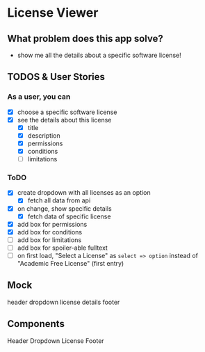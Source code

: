 # License Viewer

## What problem does this app solve?

- show me all the details about a specific software license!

## TODOS & User Stories

### As a user, you can

- [x] choose a specific software license
- [x] see the details about this license
  - [x] title
  - [x] description
  - [x] permissions
  - [x] conditions
  - [ ] limitations

### ToDO

- [x] create dropdown with all licenses as an option
  - [x] fetch all data from api
- [x] on change, show specific details
  - [x] fetch data of specific license
- [x] add box for permissions
- [x] add box for conditions
- [ ] add box for limitations
- [ ] add box for spoiler-able fulltext
- [ ] on first load, "Select a License" as `select => option` instead of "Academic Free License" (first entry)

## Mock

header
dropdown
license details
footer

## Components

Header
Dropdown
License
Footer
